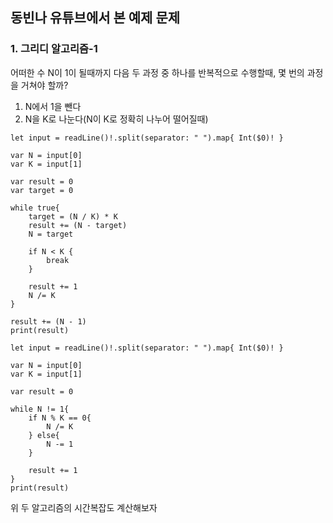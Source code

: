 ## 동빈나 유튜브에서 본 예제 문제

### 1. 그리디 알고리즘-1 

어떠한 수 N이 1이 될때까지 다음 두 과정 중 하나를 반복적으로 수행할때, 몇 번의 과정을 거쳐야 할까?

1. N에서 1을 뺀다
2. N을 K로 나눈다(N이 K로 정확히 나누어 떨어질때)

~~~
let input = readLine()!.split(separator: " ").map{ Int($0)! }

var N = input[0]
var K = input[1]

var result = 0
var target = 0

while true{
    target = (N / K) * K
    result += (N - target)
    N = target

    if N < K {
        break
    }

    result += 1
    N /= K
}

result += (N - 1)
print(result)
~~~

~~~
let input = readLine()!.split(separator: " ").map{ Int($0)! }

var N = input[0]
var K = input[1]

var result = 0

while N != 1{
    if N % K == 0{
        N /= K
    } else{
        N -= 1
    }

    result += 1
}
print(result)

~~~

위 두 알고리즘의 시간복잡도 계산해보자

